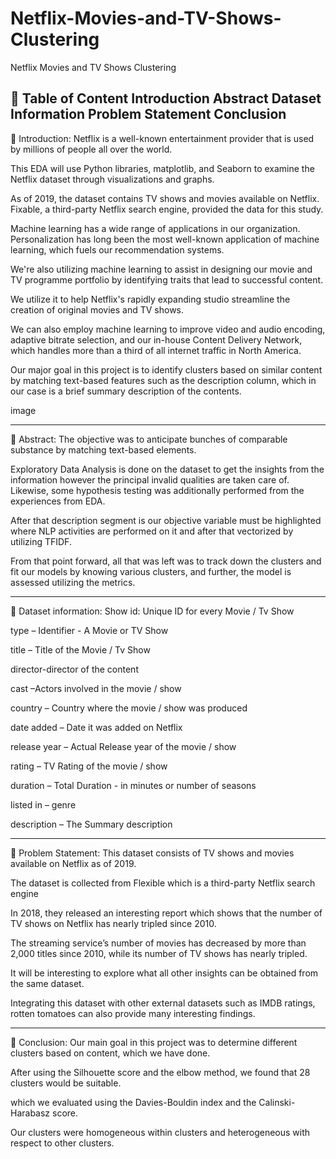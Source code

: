 # Netflix-Movies-and-TV-Shows-Clustering
Netflix Movies and TV Shows Clustering

💾 Table of Content
Introduction
Abstract
Dataset Information
Problem Statement
Conclusion
-----------------------------------------------------

📖 Introduction:
Netflix is a well-known entertainment provider that is used by millions of people all over the world.

This EDA will use Python libraries, matplotlib, and Seaborn to examine the Netflix dataset through visualizations and graphs.

As of 2019, the dataset contains TV shows and movies available on Netflix. Fixable, a third-party Netflix search engine, provided the data for this study.

Machine learning has a wide range of applications in our organization. Personalization has long been the most well-known application of machine learning, which fuels our recommendation systems.

We're also utilizing machine learning to assist in designing our movie and TV programme portfolio by identifying traits that lead to successful content.

We utilize it to help Netflix's rapidly expanding studio streamline the creation of original movies and TV shows.

We can also employ machine learning to improve video and audio encoding, adaptive bitrate selection, and our in-house Content Delivery Network, which handles more than a third of all internet traffic in North America.

Our major goal in this project is to identify clusters based on similar content by matching text-based features such as the description column, which in our case is a brief summary description of the contents.

image

-----------------------------------------------------

📖 Abstract:
The objective was to anticipate bunches of comparable substance by matching text-based elements.

Exploratory Data Analysis is done on the dataset to get the insights from the information however the principal invalid qualities are taken care of. Likewise, some hypothesis testing was additionally performed from the experiences from EDA.

After that description segment is our objective variable must be highlighted where NLP activities are performed on it and after that vectorized by utilizing TFIDF.

From that point forward, all that was left was to track down the clusters and fit our models by knowing various clusters, and further, the model is assessed utilizing the metrics.

-----------------------------------------------------

📖 Dataset information:
Show id: Unique ID for every Movie / Tv Show

type – Identifier - A Movie or TV Show

title – Title of the Movie / Tv Show

director-director of the content

cast –Actors involved in the movie / show

country – Country where the movie / show was produced

date added – Date it was added on Netflix

release year – Actual Release year of the movie / show

rating – TV Rating of the movie / show

duration – Total Duration - in minutes or number of seasons

listed in – genre

description – The Summary description

-----------------------------------------------------

📖 Problem Statement:
This dataset consists of TV shows and movies available on Netflix as of 2019.

The dataset is collected from Flexible which is a third-party Netflix search engine

In 2018, they released an interesting report which shows that the number of TV shows on Netflix has nearly tripled since 2010.

The streaming service’s number of movies has decreased by more than 2,000 titles since 2010, while its number of TV shows has nearly tripled.

It will be interesting to explore what all other insights can be obtained from the same dataset.

Integrating this dataset with other external datasets such as IMDB ratings, rotten tomatoes can also provide many interesting findings.

-----------------------------------------------------

📖 Conclusion:
Our main goal in this project was to determine different clusters based on content, which we have done.

After using the Silhouette score and the elbow method, we found that 28 clusters would be suitable.

which we evaluated using the Davies-Bouldin index and the Calinski-Harabasz score.

Our clusters were homogeneous within clusters and heterogeneous with respect to other clusters.


